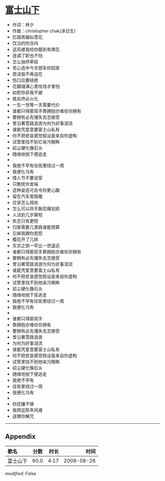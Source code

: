 # [富士山下](https://music.163.com/song?id=64956)

* 作词：林夕
* 作曲：christopher chak(泽日生)
* 拦路雨偏似雪花
* 饮泣的你冻吗
* 这风褛我给你磨到有襟花
* 连调了职也不怕
* 怎么始终牵挂
* 苦心选中今天想车你回家
* 原谅我不再送花
* 伤口应要结疤
* 花瓣铺满心里坟场才害怕
* 如若你非我不嫁
* 彼此终必火化
* 一生一世等一天需要代价
* 谁都只得那双手靠拥抱亦难任你拥有
* 要拥有必先懂失去怎接受
* 曾沿著雪路浪游为何为好事泪流
* 谁能凭爱意要富士山私有
* 何不把悲哀感觉假设是来自你虚构
* 试管里找不到它染污眼眸
* 前尘硬化像石头
* 随缘地抛下便逃走
* 
* 我绝不罕有往街里绕过一周
* 我便化乌有
* 情人节不要说穿
* 只敢抚你发端
* 这种姿态可会令你更心酸
* 留在汽车里取暖
* 应该怎么规劝
* 怎么可以将手腕忍痛划损
* 人活到几岁算短
* 失恋只有更短
* 归家需要几里路谁能预算
* 忘掉我跟你恩怨
* 樱花开了几转
* 东京之旅一早比一世遥远
* 谁都只得那双手靠拥抱亦难任你拥有
* 要拥有必先懂失去怎接受
* 曾沿著雪路浪游为何为好事泪流
* 谁能凭爱意要富士山私有
* 何不把悲哀感觉假设是来自你虚构
* 试管里找不到他染污眼眸
* 前尘硬化像石头
* 随缘地抛下变逃走
* 我绝不罕有往街里绕过一周
* 我便化乌有
* 
* 谁都只得那双手
* 靠拥抱亦难任你拥有
* 要拥有必先懂失去怎接受
* 曾沿著雪路浪游
* 为何为好事泪流
* 谁能凭爱意要富士山私有
* 何不把悲哀感觉假设是来自你虚构
* 试管里找不到他染污眼眸
* 前尘硬化像石头
* 随缘地抛下便逃走
* 我绝不罕有
* 往街里绕过一周
* 我便化乌有
* 
* 你还嫌不够
* 我把这陈年风褛
* 送赠你解咒


---

## Appendix

|歌名|分数|时长|时间|
|:---|:---:|---:|---:|
|富士山下|90.0|4:17|2008-08-26

*modified: False*